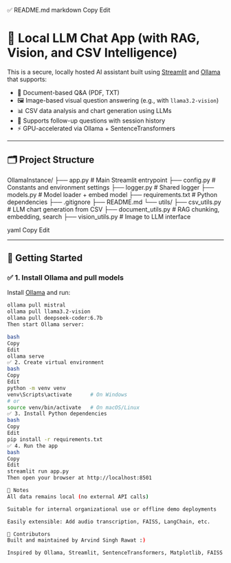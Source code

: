 ✅ README.md
markdown
Copy
Edit
# 🧠 Local LLM Chat App (with RAG, Vision, and CSV Intelligence)

This is a secure, locally hosted AI assistant built using [Streamlit](https://streamlit.io/) and [Ollama](https://ollama.com/) that supports:

- 📄 Document-based Q&A (PDF, TXT)
- 🖼 Image-based visual question answering (e.g., with `llama3.2-vision`)
- 📊 CSV data analysis and chart generation using LLMs
- 🔁 Supports follow-up questions with session history
- ⚡️ GPU-accelerated via Ollama + SentenceTransformers

---

## 🗂 Project Structure

OllamaInstance/
├── app.py # Main Streamlit entrypoint
├── config.py # Constants and environment settings
├── logger.py # Shared logger
├── models.py # Model loader + embed model
├── requirements.txt # Python dependencies
├── .gitignore
├── README.md
└── utils/
├── csv_utils.py # LLM chart generation from CSV
├── document_utils.py # RAG chunking, embedding, search
├── vision_utils.py # Image to LLM interface

yaml
Copy
Edit

---

## 🚀 Getting Started

### ✅ 1. Install Ollama and pull models

Install [Ollama](https://ollama.com) and run:

```bash
ollama pull mistral
ollama pull llama3.2-vision
ollama pull deepseek-coder:6.7b
Then start Ollama server:

bash
Copy
Edit
ollama serve
✅ 2. Create virtual environment
bash
Copy
Edit
python -m venv venv
venv\Scripts\activate      # On Windows
# or
source venv/bin/activate   # On macOS/Linux
✅ 3. Install Python dependencies
bash
Copy
Edit
pip install -r requirements.txt
✅ 4. Run the app
bash
Copy
Edit
streamlit run app.py
Then open your browser at http://localhost:8501

🔐 Notes
All data remains local (no external API calls)

Suitable for internal organizational use or offline demo deployments

Easily extensible: Add audio transcription, FAISS, LangChain, etc.

🤝 Contributors
Built and maintained by Arvind Singh Rawat :)

Inspired by Ollama, Streamlit, SentenceTransformers, Matplotlib, FAISS
